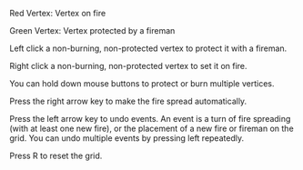 Red Vertex: Vertex on fire

Green Vertex: Vertex protected by a fireman

Left click a non-burning, non-protected vertex to protect it with a fireman.

Right click a non-burning, non-protected vertex to set it on fire.

You can hold down mouse buttons to protect or burn multiple vertices.

Press the right arrow key to make the fire spread automatically.

Press the left arrow key to undo events. An event is a turn of fire spreading (with at least one new fire), or the placement of a new fire or fireman on the grid. You can undo multiple events by pressing left repeatedly.

Press R to reset the grid.

